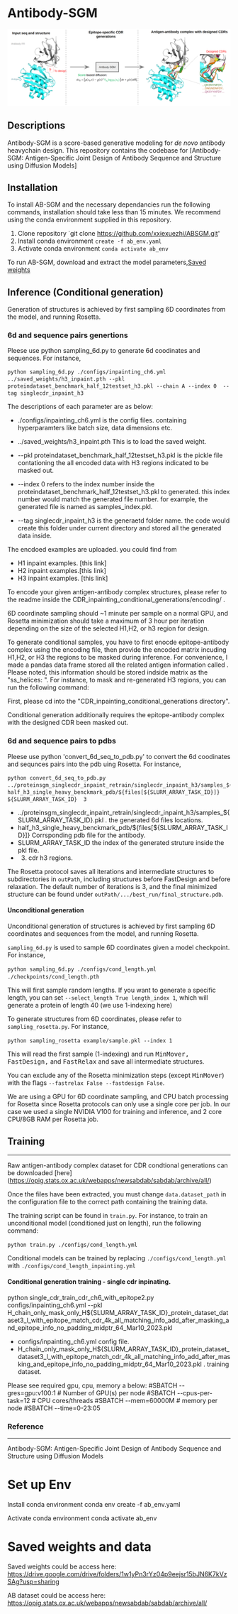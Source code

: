# Antibody-SGM

![Antibody-SGM schematic](/banner_toc.png)



## Descriptions

Antibody-SGM is a score-based generative modeling for *de novo* antibody heavychain design. This repository contains the codebase for [Antibody-SGM: Antigen-Specific Joint Design of Antibody Sequence and Structure using Diffusion Models]


## Installation

To install AB-SGM and the necessary dependancies run the following commands, installation should take less than 15 minutes. We recommend using the conda environment supplied in this repository.

1. Clone repository `git clone https://github.com/xxiexuezhi/ABSGM.git'
2. Install conda environment `create -f ab_env.yaml`
3. Activate conda environment `conda activate ab_env`
   
To run AB-SGM, download and extract the model parameters,[Saved weights](https://drive.google.com/drive/folders/1w1yPn3rYz04p9eejsr15bJN6K7kVzSAg?usp=sharing)


## Inference (Conditional generation)

Generation of structures is achieved by first sampling 6D coordinates from the model, and running Rosetta. 

### 6d and sequence pairs genertions

Pleese use python sampling_6d.py to generate 6d coodinates and sequences. For instance,  
```
python sampling_6d.py ./configs/inpainting_ch6.yml ../saved_weights/h3_inpaint.pth --pkl proteindataset_benchmark_half_12testset_h3.pkl --chain A --index 0  --tag singlecdr_inpaint_h3
```
The descriptions of each parameter are as below:

  * ./configs/inpainting_ch6.yml is the config files. containing hyperparamters like batch size, data dimensions etc.
  
  * ../saved_weights/h3_inpaint.pth  This is to load the saved weight. 
  
  * --pkl proteindataset_benchmark_half_12testset_h3.pkl is the pickle file contationing the all encoded data with H3 regions indicated to be masked out. 

  * --index 0 refers to the index number inside the proteindataset_benchmark_half_12testset_h3.pkl to generated. this index number would match the generated file number. for example, the generated file is named as samples_index.pkl.

  * --tag singlecdr_inpaint_h3 is the generaetd folder name. the code would create this folder under current directory and stored all the generated data inside.  



The encdoed examples are uploaded. you could find from 

* H1 inpaint examples. [this link]
* H2 inpaint examples.[this link]
* H3 inpaint examples. [this link]

To encode your given antigen-antibody complex structures, please refer to the readme inside the CDR_inpainting_conditional_generations/encoding/ . 


6D coordinate sampling should ~1 minute per sample on a normal GPU, and Rosetta minimization should take a maximum of 3 hour per iteration depending on the size of the selected H1,H2, or h3 region for design.


To generate conditional samples, you have to first enocde epitope-antibody complex using the encoding file, then provide the encoded matrix incuding H1,H2, or H3 the regions to be masked during inference. For convenience, I made a pandas data frame stored all the related antigen information called . Please noted, this information should be stored indside matrix as the "ss_helices: ".  For instance, to mask and re-generated H3 regions, you can run the following command:

First, please cd into the "CDR_inpainting_conditional_generations directory".




Conditional generation additionally requires the epitope-antibody complex with the designed CDR been masked out.



### 6d and sequence pairs to pdbs


 Pleese use python 'convert_6d_seq_to_pdb.py' to convert the 6d coodinates and sequnces pairs into the pdb uing Rosetta. For instance,  
 ```
 python convert_6d_seq_to_pdb.py ../proteinsgm_singlecdr_inpaint_retrain/singlecdr_inpaint_h3/samples_${SLURM_ARRAY_TASK_ID}.pkl half_h3_single_heavy_benckmark_pdb/${files[${SLURM_ARRAY_TASK_ID}]}  ${SLURM_ARRAY_TASK_ID}  3
```


 * ../proteinsgm_singlecdr_inpaint_retrain/singlecdr_inpaint_h3/samples_${SLURM_ARRAY_TASK_ID}.pkl . the generated 6d files locations.
 * half_h3_single_heavy_benckmark_pdb/${files[${SLURM_ARRAY_TASK_ID}]} Corrsponding pdb file for the antibody.
 * SLURM_ARRAY_TASK_ID the index of the generated struture inside the pkl file.
 * 3. cdr h3 regions. 


The Rosetta protocol saves all iterations and intermediate structures to subdirectories in `outPath`, including structures before FastDesign and before relaxation. The default number of iterations is 3, and the final minimized structure can be found under `outPath/.../best_run/final_structure.pdb`.



#### Unconditional generation

Unconditional generation of structures is achieved by first sampling 6D coordinates and sequences from the model, and running Rosetta.

`sampling_6d.py` is used to sample 6D coordinates given a model checkpoint. For instance,

`python sampling_6d.py ./configs/cond_length.yml ./checkpoints/cond_length.pth`

This will first sample random lengths. If you want to generate a specific length, you can set `--select_length True length_index 1`, which will generate a protein of length 40 (we use 1-indexing here)

To generate structures from 6D coordinates, please refer to `sampling_rosetta.py`. For instance,

`python sampling_rosetta example/sample.pkl --index 1`

This will read the first sample (1-indexing) and run <tt>MinMover, FastDesign,</tt> and <tt>FastRelax</tt> and save all intermediate structures.

You can exclude any of the Rosetta minimization steps (except <tt>MinMover</tt>) with the flags `--fastrelax False --fastdesign False`.

We are using a GPU for 6D coordinate sampling, and CPU batch processing for Rosetta since Rosetta protocols can only use a single core per job. In our case we used a single NVIDIA V100 for training and inference, and 2 core CPU/8GB RAM per Rosetta job.







## Training
---
Raw antigen-antibody complex dataset for CDR condtional generations can be downloaded [here] (https://opig.stats.ox.ac.uk/webapps/newsabdab/sabdab/archive/all/)

Once the files have been extracted, you must change `data.dataset_path` in the configuration file to the correct path containing the training data.

The training script can be found in `train.py`. For instance, to train an unconditional model (conditioned just on length), run the following command:

`python train.py ./configs/cond_length.yml`

Conditional models can be trained by replacing `./configs/cond_length.yml` with `./configs/cond_length_inpainting.yml`

#### Conditional generation training - single cdr inpinating.

python single_cdr_train_cdr_ch6_with_epitope2.py  configs/inpainting_ch6.yml --pkl H_chain_only_mask_only_H${SLURM_ARRAY_TASK_ID}_protein_dataset_dataset3_l_with_epitope_match_cdr_4k_all_matching_info_add_after_masking_and_epitope_info_no_padding_midptr_64_Mar10_2023.pkl
* configs/inpainting_ch6.yml   config file.
* H_chain_only_mask_only_H${SLURM_ARRAY_TASK_ID}_protein_dataset_dataset3_l_with_epitope_match_cdr_4k_all_matching_info_add_after_masking_and_epitope_info_no_padding_midptr_64_Mar10_2023.pkl . training dataset.

 Please see required gpu, cpu, memory a below:
#SBATCH --gres=gpu:v100:1              # Number of GPU(s) per node
#SBATCH --cpus-per-task=12       # CPU cores/threads
#SBATCH --mem=60000M               # memory per node
#SBATCH --time=0-23:05




### Reference
---
Antibody-SGM: Antigen-Specific Joint Design of Antibody Sequence and Structure using Diffusion Models



# Set up Env
Install conda environment conda env create -f ab_env.yaml

Activate conda environment conda activate ab_env

# Saved weights and data
Saved weights could be access here: https://drive.google.com/drive/folders/1w1yPn3rYz04p9eejsr15bJN6K7kVzSAg?usp=sharing

AB dataset could be access here: https://opig.stats.ox.ac.uk/webapps/newsabdab/sabdab/archive/all/

